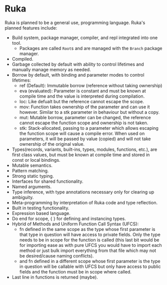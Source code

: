 # Ruka

Ruka is planned to be a general use, programming language. Ruka's planned features include:
- Build system, package manager, compiler, and repl integrated into one tool.
  - Packages are called `Root`s and are managed with the `Branch` package manager.
- Compiled.
- Garbage collected by default with ability to control lifetimes and manually manage memory as needed.
- Borrow by default, with binding and parameter modes to control lifetimes:
  - ref (Default): Immutable borrow (reference without taking ownership)
  - eva (evaluated): Parameter is constant and must be known at compile time and the value is interpreted during compilation.
  - loc: Like defualt but the reference cannot escape the scope.
  - mov: Function takes ownership of the parameter and can use it however. Similar to a stk parameter in behaviour but without a copy.
  - mut: Mutable borrow, parameter can be changed, the reference cannot escape the function scope and ownership is not taken.
  - stk: Stack-allocated, passing to a parameter which allows escaping the function scope will cause a compile error. When used on parameters, it will be passed by value (copied) and will not take ownership of the original value.
- Types(records, variants, built-ins, types, modules, functions, etc.), are first class values, but must be known at compile time and stored in const or local bindings.
- Mutable semantics.
- Pattern matching.
- Strong static typing.
- Interfaces for shared functionality.
- Named arguments.
- Type inference, with type annotations necessary only for clearing up ambiguity.
- Meta-programming by interpretation of Ruka code and type reflection.
- Built in testing functionality.
- Expression based language.
- Do end for scope, { } for defining and instancing types.
- Hybrid of Methods and Uniform Function Call Syntax (UFCS):
  - fn defined in the same scope as the type whose first parameter is that type in question will have access to private fields. Only the type needs to be in scope for the function is called (this last bit would be for importing ease as with pure UFCS you would have to import each method or just bulk import everything from that file which may not be desired/cause naming conflicts).
  - and fn defined in a different scope whose first parameter is the type in question will be callable with UFCS but only have access to public fields and the function must be in scope where called.
- Last line in functions is returned (maybe).
